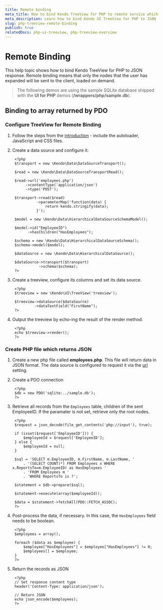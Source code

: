 ```yaml
---
title: Remote binding
meta_title: How to bind Kendo TreeView for PHP to remote service which returns JSON
meta_description: Learn how to bind Kendo UI TreeView for PHP to JSON
slug: php-treeview-remote-binding
publish: true
relatedDocs: php-ui-treeview, php-treeview-overview
---
```

# Remote Binding

This help topic shows how to bind Kendo TreeView for PHP to JSON response. Remote binding means that only the nodes that the user has expanded will be sent to the client, loaded on demand.

> The following demos are using the sample SQLite database shipped with the **UI for PHP** demos (**/wrappers/php/sample.db**).

## Binding to array returned by PDO

### Configure TreeView for Remote Binding

1. Follow the steps from the [introduction](/getting-started/using-kendo-with/php/introduction) - include the autoloader, JavaScript and CSS files.

1. Create a data source and configure it:

        <?php
        $transport = new \Kendo\Data\DataSourceTransport();

        $read = new \Kendo\Data\DataSourceTransportRead();

        $read->url('employees.php')
             ->contentType('application/json')
             ->type('POST');

        $transport->read($read)
                  ->parameterMap('function(data) {
                      return kendo.stringify(data);
                  }');

        $model = new \Kendo\Data\HierarchicalDataSourceSchemaModel();

        $model->id("EmployeeID")
              ->hasChildren("HasEmployees");

        $schema = new \Kendo\Data\HierarchicalDataSourceSchema();
        $schema->model($model);

        $dataSource = new \Kendo\Data\HierarchicalDataSource();

        $dataSource->transport($transport)
                   ->schema($schema);
        ?>

1. Create a treeview, configure its columns and set its data source.

        <?php
        $treeview = new \Kendo\UI\TreeView('treeview');

        $treeview->dataSource($dataSource)
                 ->dataTextField("FirstName");
        ?>

1. Output the treeview by echo-ing the result of the render method.

        <?php
        echo $treeview->render();
        ?>

### Create PHP file which returns JSON

1. Create a new php file called **employees.php**. This file will return data in JSON format. The data source is configured to request it via the [url](/api/wrappers/php/Kendo/Data/DataSourceTransportRead#url) setting.
1. Create a PDO connection

        <?php
        $db = new PDO('sqlite:../sample.db');
        ?>
1. Retrieve all records from the `Employees` table, children of the sent EmployeeID. If the paramater is not set, retrieve only the root nodes.

        <?php
        $request = json_decode(file_get_contents('php://input'), true);

        if (isset($request['EmployeeID'])) {
            $employeeId = $request['EmployeeID'];
        } else {
            $employeeId = null;
        }

        $sql = 'SELECT m.EmployeeID, m.FirstName, m.LastName, '
            . '(SELECT COUNT(*) FROM Employees x WHERE x.ReportsTo=m.EmployeeID) as HasEmployees '
            . 'FROM Employees m '
            . 'WHERE ReportsTo is ?';

        $statement = $db->prepare($sql);

        $statement->execute(array($employeeId));

        $data = $statement->fetchAll(PDO::FETCH_ASSOC);
        ?>

1. Post-process the data, if necessary. In this case, the `HasEmployees` field needs to be boolean.

        <?php
        $employees = array();

        foreach ($data as $employee) {
            $employee["HasEmployees"] = $employee["HasEmployees"] != 0;
            $employees[] = $employee;
        }
        ?>

1. Return the records as JSON

        <?php
        // Set response content type
        header('Content-Type: application/json');

        // Return JSON
        echo json_encode($employees);
        ?>

